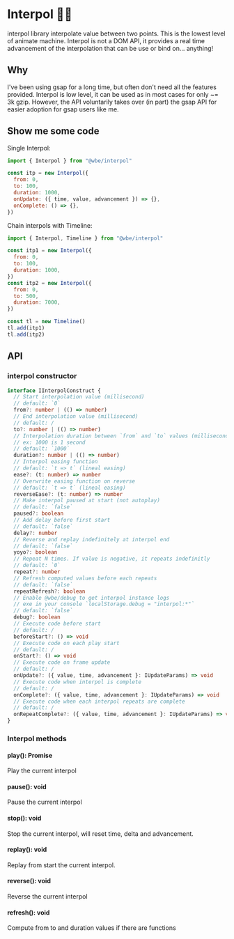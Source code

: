 # Interpol 👮🏽‍

interpol library interpolate value between two points.
This is the lowest level of animate machine.
Interpol is not a DOM API, it provides a real time advancement of the interpolation that can be use or bind
on... anything!

## Why

I've been using gsap for a long time, but often don't need all the features provided.
Interpol is low level, it can be used as in most cases for only ~= 3k gzip.
However, the API voluntarily takes over (in part) the gsap API for easier adoption for gsap users like me.

## Show me some code

Single Interpol:

```js
import { Interpol } from "@wbe/interpol"

const itp = new Interpol({
  from: 0,
  to: 100,
  duration: 1000,
  onUpdate: ({ time, value, advancement }) => {},
  onComplete: () => {},
})
```

Chain interpols with Timeline:

```js
import { Interpol, Timeline } from "@wbe/interpol"

const itp1 = new Interpol({
  from: 0,
  to: 100,
  duration: 1000,
})
const itp2 = new Interpol({
  from: 0,
  to: 500,
  duration: 7000,
})

const tl = new Timeline()
tl.add(itp1)
tl.add(itp2)
```

## API

### interpol constructor

```ts
interface IInterpolConstruct {
  // Start interpolation value (millisecond)
  // default: `0`
  from?: number | (() => number)
  // End interpolation value (millisecond)
  // default: /
  to?: number | (() => number)
  // Interpolation duration between `from` and `to` values (millisecond).
  // ex: 1000 is 1 second
  // default: `1000`
  duration?: number | (() => number)
  // Interpol easing function
  // default: `t => t` (lineal easing)
  ease?: (t: number) => number
  // Overwrite easing function on reverse
  // default: `t => t` (lineal easing)
  reverseEase?: (t: number) => number
  // Make interpol paused at start (not autoplay)
  // default: `false`
  paused?: boolean
  // Add delay before first start
  // default: `false`
  delay?: number
  // Reverse and replay indefinitely at interpol end
  // default: `false`
  yoyo?: boolean
  // Repeat N times. If value is negative, it repeats indefinitly
  // default: `0`
  repeat?: number
  // Refresh computed values before each repeats
  // default: `false`
  repeatRefresh?: boolean
  // Enable @wbe/debug to get interpol instance logs
  // exe in your console `localStorage.debug = "interpol:*"`
  // default: `false`
  debug?: boolean
  // Execute code before start
  // default: /
  beforeStart?: () => void
  // Execute code on each play start
  // default: /
  onStart?: () => void
  // Execute code on frame update
  // default: /
  onUpdate?: ({ value, time, advancement }: IUpdateParams) => void
  // Execute code when interpol is complete
  // default: /
  onComplete?: ({ value, time, advancement }: IUpdateParams) => void
  // Execute code when each interpol repeats are complete
  // default: /
  onRepeatComplete?: ({ value, time, advancement }: IUpdateParams) => void
}
```

### Interpol methods

#### play(): Promise<any>

Play the current interpol

#### pause(): void

Pause the current interpol

#### stop(): void

Stop the current interpol, will reset time, delta and advancement.

#### replay(): void

Replay from start the current interpol.

#### reverse(): void

Reverse the current interpol

#### refresh(): void

Compute from to and duration values if there are functions

